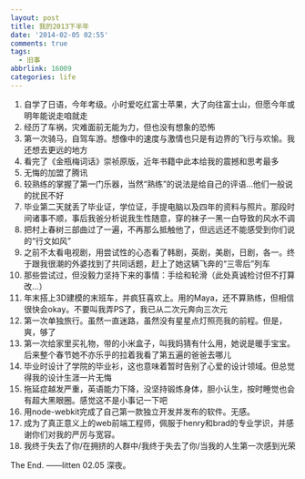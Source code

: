 ```yaml
---
layout: post
title: 我的2013下半年
date: '2014-02-05 02:55'
comments: true
tags:
  - 旧事
abbrlink: 16009
categories: life
---
```


1. 自学了日语，今年考级。小时爱吃红富士苹果，大了向往富士山，但愿今年或明年能说走咱就走
2. 经历了车祸，灾难面前无能为力，但也没有想象的恐怖
3. 第一次骑马，自驾车游。想像中的速度与激情也只是有边界的飞行与欢愉。我还想去更远的地方
4. 看完了《金瓶梅词话》崇祯原版，近年书籍中此本给我的震撼和思考最多
5. 无悔的加盟了腾讯
6. 较熟练的掌握了第一门乐器，当然“熟练”的说法是给自己的评语…他们一般说的扰民不好
7. 毕业第二天就丢了毕业证，学位证，手提电脑以及四年的资料与照片。那段时间诸事不顺，事后我爸分析说我生性随意，穿的袜子一黑一白导致的风水不调
8. 把村上春树三部曲过了一遍，不再那么抵触他了，但远远还不能感受到你们说的“行文如风”
9. 之前不太看电视剧，用尝试性的心态看了韩剧，英剧，美剧，日剧，各一。终于跟我很潮的外婆找到了共同话题，赶上了她这辆飞奔的“三零后”列车
10. 那些尝试过，但没毅力坚持下来的事情：手绘和轮滑（此处真诚检讨但不打算改…）
11. 年末搭上3D建模的末班车，并疯狂喜欢上。用的Maya，还不算熟练，但相信很快会okay。不要叫我弄PS了，我已从二次元奔向三次元
12. 第一次单独旅行。虽然一直迷路，虽然没有星星点灯照亮我的前程。但是，爽，够了
13. 第一次给家里买礼物，带的小米盒子，叫我妈猜有什么用，她说是暖手宝宝。后来整个春节她不亦乐乎的拉着我看了第五遍的爸爸去哪儿
14. 毕业时设计了学院的毕业衫，这也意味着暂时告别了心爱的设计领域。但总觉得我的设计生涯一片无悔
15. 拖延症越发严重，英语能力下降，没坚持锻炼身体，胆小认生，按时睡觉也会有超大黑眼圈。感觉这不是小事记一下吧
16. 用node-webkit完成了自己第一款独立开发并发布的软件。无感。
17. 成为了真正意义上的web前端工程师，佩服于henry和brad的专业学识，并感谢你们对我的严厉与宽容。
18. 我终于失去了你/在拥挤的人群中/我终于失去了你/当我的人生第一次感到光荣

The End.
——litten 02.05 深夜。